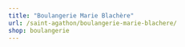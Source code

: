 ```yaml
---
title: "Boulangerie Marie Blachère"
url: /saint-agathon/boulangerie-marie-blachere/
shop: boulangerie
---
```

